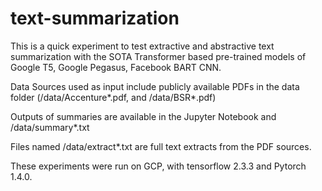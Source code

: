 # text-summarization

This is a quick experiment to test extractive and abstractive text summarization with the SOTA Transformer based pre-trained models of Google T5, Google Pegasus, Facebook BART CNN.

Data Sources used as input include publicly available PDFs in the data folder (/data/Accenture*.pdf, and  /data/BSR*.pdf)

Outputs of summaries are available in the Jupyter Notebook and /data/summary*.txt

Files named /data/extract*.txt are full text extracts from the PDF sources.

These experiments were run on GCP, with tensorflow 2.3.3 and Pytorch 1.4.0.
